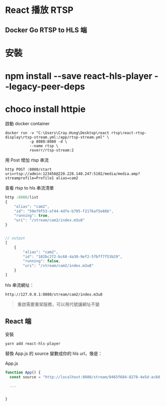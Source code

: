 # React 播放 RTSP

## Docker Go RTSP to HLS 端

# 安裝
#   npm install --save react-hls-player --legacy-peer-deps
#   choco install httpie

啟動 docker container
<!-- 
"pwd" is a valid Unix command to access current directory, but it is not valid in Windows 
docker run -v `pwd`/rtsp-stream.yml:/app/rtsp-stream.yml \
            -p 8080:8080 -d \
           --name rtsp \
           roverr/rtsp-stream:2
-->
```
docker run -v "C:\Users\Cray.Hung\Desktop\react rtsp\react-rtsp-display\rtsp-stream.yml:/app/rtsp-stream.yml" \
           -p 8080:8080 -d \
           --name rtsp \
           roverr/rtsp-stream:2
```


用 Post 增加 rtsp 串流
```
http POST :8080/start uri=rtsp://admin:123456@220.228.148.247:5102/media/media.amp?streamprofile=Profile1 alias=cam2
```


查看 rtsp to hls 串流清單
```javascript
http :8080/list
{
    "alias": "cam2",
    "id": "59ef9f53-af44-4dfe-b795-f2176af5e86b",
    "running": true,
    "uri": "/stream/cam2/index.m3u8"
}


// output
[
    {
        "alias": "cam2",
        "id": "102bc2f2-bc68-4a30-9ef2-5fbff7f53b29",
        "running": false,
        "uri": "/stream/cam2/index.m3u8"
    }
]
```

hls 串流網址：
<!--下載http  https://httpie.io/ -->
```
http://127.0.0.1:8080/stream/cam2/index.m3u8
```

> 重啟需要重架服務，可以用代號讓網址不變

## React 端

安裝
```
yarn add react-hls-player
```

替換 App.js 的 source 變數成你的 hls url，像是：

App.js
```javascript
function App() {
  const source = "http://localhost:8080/stream/0465f684-8278-4e5d-ac8d-4a7fb4557898/index.m3u8";

  ...


}
```